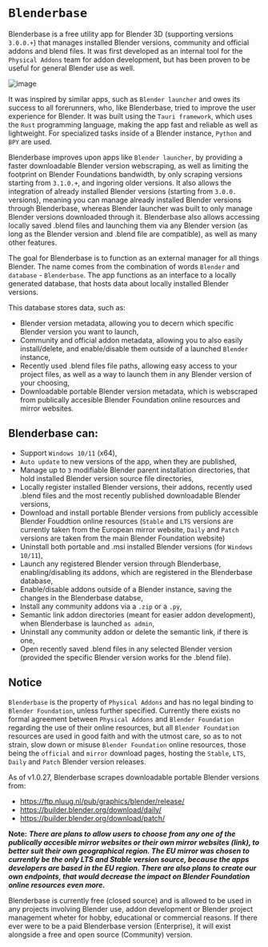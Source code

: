 # `Blenderbase` 

Blenderbase is a free utility app for Blender 3D (supporting versions `3.0.0.+`) that manages installed Blender versions, community and official addons and blend files. It was first developed as an internal tool for the `Physical Addons` team for addon development, but has been proven to be useful for general Blender use as well.

![image](https://github.com/PhysicalAddons/blenderbase-public/assets/60788469/c8ddb72a-3b2b-4260-aef7-3644fa3821d1)

It was inspired by similar apps, such as `Blender launcher` and owes its success to all forerunners, who, like Blenderbase, tried to improve the user experience for Blender. It was built using the `Tauri framework`, which uses the `Rust` programming language, making the app fast and reliable as well as lightweight. For specialized tasks inside of a Blender instance, `Python` and `BPY` are used.

Blenderbase improves upon apps like `Blender launcher`, by providing a faster downloadable Blender version webscraping, as well as limiting the footprint on Blender Foundations bandwidth, by only scraping versions starting from `3.1.0.+`, and ingoring older versions. It also allows the integration of already installed Blender versions (starting from `3.0.0.` versions), meaning you can manage already installed Blender versions through Blenderbase, whereas Blender launcher was built to only manage Blender versions downloaded through it. Blenderbase also allows accessing locally saved .blend files and launching them via any Blender version (as long as the Blender version and .blend file are compatible), as well as many other features.

The goal for Blenderbase is to function as an external manager for all things Blender. The name comes from the combination of words `Blender` and `database` - `Blenderbase`. The app functions as an interface to a locally generated database, that hosts data about locally installed Blender versions.

This database stores data, such as:
- Blender version metadata, allowing you to decern which specific Blender version you want to launch,
- Community and official addon metadata, allowing you to also easily install/delete, and enable/disable them outside of a launched `Blender` instance,
- Recently used .blend files file paths, allowing easy access to your project files, as well as a way to launch them in any Blender version of your choosing,
- Downloadable portable Blender version metadata, which is webscraped from publically accesible Blender Foundation online resources and mirror websites.

## Blenderbase can:
- Support `Windows 10/11` (x64),
- `Auto update` to new versions of the app, when they are published,
- Manage up to `3` modifiable Blender parent installation directories, that hold installed Blender version source file directories,
- Locally register installed Blender versions, their addons, recently used .blend files and the most recently published downloadable Blender versions,
- Download and install portable Blender versions from publicly accessible Blender Fouddtion online resources (`Stable` and `LTS` versions are currently taken from the European mirror website, `Daily` and `Patch` versions are taken from the main Blender Foundation website)
- Uninstall both portable and .msi installed Blender versions (for `Windows 10/11`),
- Launch any registered Blender version through Blenderbase, enabling/disabling its addons, which are registered in the Blenderbase database,
- Enable/disable addons outside of a Blender instance, saving the changes in the Blenderbase databse,
- Install any community addons via a `.zip` or a `.py`,
- Semantic link addon directories (meant for easier addon development), when Blenderbase is launched `as admin`,
- Uninstall any community addon or delete the semantic link, if there is one,
- Open recently saved .blend files in any selected Blender version (provided the specific Blender version works for the .blend file).

## Notice

`Blenderbase` is the property of `Physical Addons` and has no legal binding to `Blender Foundation`, unless further specified. Currently there exists no formal agreement between `Physical Addons` and `Blender Foundation` regarding the use of their online resources, but all `Blender Foundation` resources are used in good faith and with the utmost care, so as to not strain, slow down or misuse `Blender Foundation` online resources, those being the `official` and `mirror` download pages, hosting the `Stable`, `LTS`, `Daily` and `Patch` Blender version releases.

As of v1.0.27, Blenderbase scrapes downloadable portable Blender versions from:
- https://ftp.nluug.nl/pub/graphics/blender/release/
- https://builder.blender.org/download/daily/
- https://builder.blender.org/download/patch/

**Note:** **_There are plans to allow users to choose from any one of the publically accesible mirror websites or their own mirror websites (link), to better suit their own geographical region. The EU mirror was chosen to currently be the only LTS and Stable version source, because the apps developers are based in the EU region. There are also plans to create our own endpoints, that would decrease the impact on Blender Foundation online resources even more._**

Blenderbase is currently free (closed source) and is allowed to be used in any projects involving Blender use, addon development or Blender project management wheter for hobby, educational or commercial reasons. If there ever were to be a paid Blenderbase version (Enterprise), it will exist alongside a free and open source (Community) version. 
